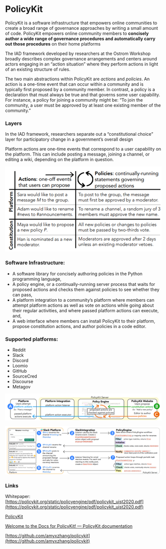 # PolicyKit

PolicyKit is a software infrastructure that empowers online communities to create a broad range of
governance approaches by writing a small amount of code. PolicyKit empowers online community members to **concisely author a wide range of governance procedures and automatically carry out those procedures** on their home platforms

The IAD framework developed by researchers at the Ostrom Workshop broadly describes complex governance arrangements and centers around actors engaging in an “action situation” where they perform actions in light of an existing structure of rules.

The two main abstractions within PolicyKit are *actions* and *policies*. An action is a one-time event that can occur within a community and is typically first proposed by a community member. In contrast, a policy is a declaration that must always be true and that governs some user capability. For instance, a policy for joining a community might be: “To join the community, a user must be approved by at least one existing member of the community.”

### Layers

In the IAD framework, researchers separate out a “constitutional choice” layer for participatory change in a government’s overall design

Platform actions are one-time events that correspond to a user capability on the platform. This can include posting a message, joining a channel, or editing a wiki, depending on the platform in question.

![Untitled](PolicyKit%204b487d50621c4eadb868d3e097a7ea17/Untitled.png)

### Software Infrastructure:

- A software library for concisely authoring policies in the Python programming language,
- A policy engine, or a continually-running server process that waits for proposed actions and checks them against policies to see whether they can pass,
- A platform integration to a community’s platform where members can attempt platform actions as well as vote on actions while going about their regular activities, and where passed platform actions can execute, and,
- A web interface where members can install PolicyKit to their platform, propose constitution actions, and author policies in a code editor.

### Supported platforms:

- Reddit
- Slack
- Discord
- Loomio
- GitHub
- SourceCred
- Discourse
- Metagov

![Untitled](PolicyKit%204b487d50621c4eadb868d3e097a7ea17/Untitled%201.png)

![Untitled](PolicyKit%204b487d50621c4eadb868d3e097a7ea17/Untitled%202.png)

### Links

Whitepaper: [https://policykit.org/static/policyengine/pdf/policykit_uist2020.pdf](https://policykit.org/static/policyengine/pdf/policykit_uist2020.pdf)

[PolicyKit](https://policykit.org/)

[Welcome to the Docs for PolicyKit! — PolicyKit documentation](https://policykit.readthedocs.io/en/latest/index.html)

[https://github.com/amyxzhang/policykit](https://github.com/amyxzhang/policykit)